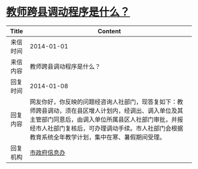 # <a href="http://www.shangluo.gov.cn/zmhd/ldxxxx.jsp?urltype=leadermail.LeaderMailContentUrl&wbtreeid=1112&leadermailid=2221">教师跨县调动程序是什么？</a>
| Title |                                                             Content                                                             |
|:-----:|---------------------------------------------------------------------------------------------------------------------------------|
| 来信时间  | 2014-01-01                                                                                                                      |
| 来信内容  | 教师跨县调动程序是什么？                                                                                                                    |
| 回复时间  | 2014-01-08                                                                                                                      |
| 回复内容  | 网友你好，你反映的问题经咨询人社部门，现答复如下：教师跨县调动，须在县区增人计划内，经调出、调入单位及其主管部门同意后，由调入单位所属县区人社部门审批，并报经市人社部门复核后，可办理调动手续。市人社部门会根据教育系统全年教学计划，集中在寒、暑假期间受理。 |
| 回复机构  | <a href="../../categories/agencies/市政府信息办.md">市政府信息办</a>                                                                        |
